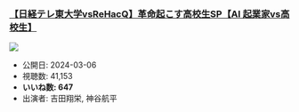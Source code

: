 ### [【日経テレ東大学vsReHacQ】革命起こす高校生SP【AI 起業家vs高校生】](https://www.youtube.com/watch?v=vJEK3ExARQI)
[![](https://img.youtube.com/vi/vJEK3ExARQI/sddefault.jpg)](https://www.youtube.com/watch?v=vJEK3ExARQI)
-   公開日: 2024-03-06
-   視聴数: 41,153
-   **いいね数: 647**
-   出演者: 吉田翔栄, 神谷航平
